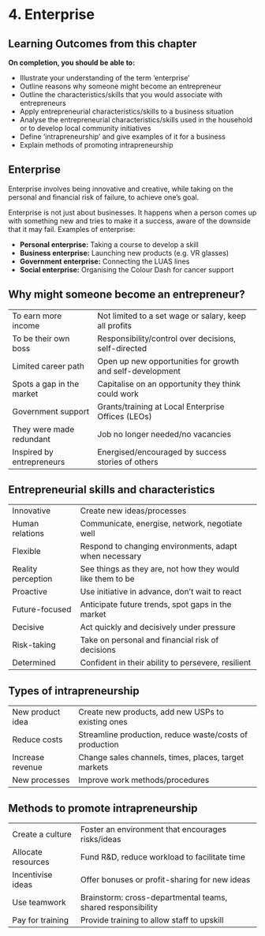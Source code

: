 # 4. Enterprise

## Learning Outcomes from this chapter

**On completion, you should be able to:**
- Illustrate your understanding of the term ‘enterprise’
- Outline reasons why someone might become an entrepreneur
- Outline the characteristics/skills that you would associate with entrepreneurs    
- Apply entrepreneurial characteristics/skills to a business situation
- Analyse the entrepreneurial characteristics/skills used in the household or to develop local community initiatives
- Define ‘intrapreneurship’ and give examples of it for a business
- Explain methods of promoting intrapreneurship

## Enterprise

Enterprise involves being innovative and creative, while taking on the personal and financial risk of failure, to achieve one’s goal.

Enterprise is not just about businesses. It happens when a person comes up with something new and tries to make it a success, aware of the downside that it may fail. Examples of enterprise:
- **Personal enterprise:** Taking a course to develop a skill
- **Business enterprise:** Launching new products (e.g. VR glasses)
- **Government enterprise:** Connecting the LUAS lines
- **Social enterprise:** Organising the Colour Dash for cancer support

## Why might someone become an entrepreneur?

| | |
|-|-|
| To earn more income | Not limited to a set wage or salary, keep all profits |
| To be their own boss | Responsibility/control over decisions, self-directed |
| Limited career path | Open up new opportunities for growth and self-development |
| Spots a gap in the market | Capitalise on an opportunity they think could work |
| Government support | Grants/training at Local Enterprise Offices (LEOs) |
| They were made redundant | Job no longer needed/no vacancies |
| Inspired by entrepreneurs | Energised/encouraged by success stories of others |

## Entrepreneurial skills and characteristics

| | |
|-|-|
| Innovative | Create new ideas/processes |
| Human relations | Communicate, energise, network, negotiate well |
| Flexible | Respond to changing environments, adapt when necessary |
| Reality perception | See things as they are, not how they would like them to be |
| Proactive | Use initiative in advance, don’t wait to react |
| Future-focused | Anticipate future trends, spot gaps in the market |
| Decisive | Act quickly and decisively under pressure |
| Risk-taking | Take on personal and financial risk of decisions |
| Determined | Confident in their ability to persevere, resilient |

## Types of intrapreneurship

| | |
|-|-|
| New product idea | Create new products, add new USPs to existing ones |
| Reduce costs | Streamline production, reduce waste/costs of production |
| Increase revenue | Change sales channels, times, places, target markets |
| New processes | Improve work methods/procedures |

## Methods to promote intrapreneurship

| | |
|-|-|
| Create a culture | Foster an environment that encourages risks/ideas |
| Allocate resources | Fund R&D, reduce workload to facilitate time |
| Incentivise ideas | Offer bonuses or profit-sharing for new ideas |
| Use teamwork | Brainstorm: cross-departmental teams, shared responsibility |
| Pay for training | Provide training to allow staff to upskill  |
